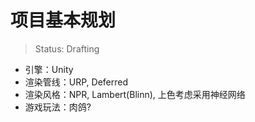 # 项目基本规划

> Status: Drafting

- 引擎：Unity
- 渲染管线：URP, Deferred
- 渲染风格：NPR, Lambert(Blinn), 上色考虑采用神经网络
- 游戏玩法：肉鸽?
